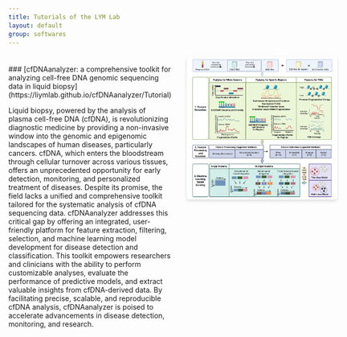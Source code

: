 ```yaml
---
title: Tutorials of the LYM Lab
layout: default
group: softwares
---
```



<div style="display: flex; gap: 30px; align-items: flex-start; margin: 20px 0;">

<div style="flex: 3;">
<br>
### [cfDNAanalyzer: a comprehensive toolkit for analyzing cell-free DNA genomic sequencing data in liquid biopsy](https://liymlab.github.io/cfDNAanalyzer/Tutorial)

<!-- <a href='https://github.com/LiymLab/cfDNAanalyzer' class="btn btn-primary">View on GitHub</a> -->

Liquid biopsy, powered by the analysis of plasma cell-free DNA (cfDNA), is revolutionizing diagnostic medicine by providing a non-invasive window into the genomic and epigenomic landscapes of human diseases, particularly cancers. cfDNA, which enters the bloodstream through cellular turnover across various tissues, offers an unprecedented opportunity for early detection, monitoring, and personalized treatment of diseases. Despite its promise, the field lacks a unified and comprehensive toolkit tailored for the systematic analysis of cfDNA sequencing data. cfDNAanalyzer addresses this critical gap by offering an integrated, user-friendly platform for feature extraction, filtering, selection, and machine learning model development for disease detection and classification. This toolkit empowers researchers and clinicians with the ability to perform customizable analyses, evaluate the performance of predictive models, and extract valuable insights from cfDNA-derived data. By facilitating precise, scalable, and reproducible cfDNA analysis, cfDNAanalyzer is poised to accelerate advancements in disease detection, monitoring, and research.
</div>

<div style="flex: 1; min-width: 300px;">
<img 
    style="border-radius: 5px; 
           box-shadow: 0 2px 4px rgba(0,0,0,0.1), 0 4px 10px rgba(0,0,0,0.05);
           width: 100%;
           height: auto;"
    src="/cfDNAanalyzer/Figures/cfDNAanalyzer.png" 
    alt="cfDNAanalyzer toolkit diagram">
</div>

</div>

